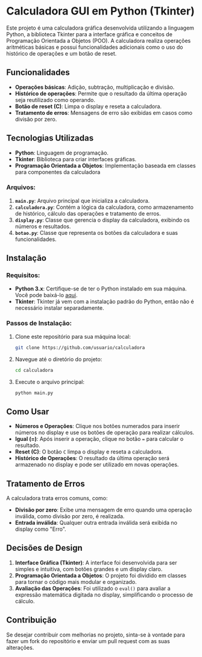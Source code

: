 # Calculadora GUI em Python (Tkinter)

Este projeto é uma calculadora gráfica desenvolvida utilizando a linguagem Python, a biblioteca Tkinter para a interface gráfica e conceitos de Programação Orientada a Objetos (POO). A calculadora realiza operações aritméticas básicas e possui funcionalidades adicionais como o uso do histórico de operações e um botão de reset.

## Funcionalidades

- **Operações básicas**: Adição, subtração, multiplicação e divisão.
- **Histórico de operações**: Permite que o resultado da última operação seja reutilizado como operando.
- **Botão de reset (C)**: Limpa o display e reseta a calculadora.
- **Tratamento de erros**: Mensagens de erro são exibidas em casos como divisão por zero.

## Tecnologias Utilizadas

- **Python**: Linguagem de programação.
- **Tkinter**: Biblioteca para criar interfaces gráficas.
- **Programação Orientada a Objetos**: Implementação baseada em classes para componentes da calculadora


### Arquivos:
1. **`main.py`**: Arquivo principal que inicializa a calculadora.
2. **`calculadora.py`**: Contém a lógica da calculadora, como armazenamento de histórico, cálculo das operações e tratamento de erros.
3. **`display.py`**: Classe que gerencia o display da calculadora, exibindo os números e resultados.
4. **`botao.py`**: Classe que representa os botões da calculadora e suas funcionalidades.

## Instalação

### Requisitos:
- **Python 3.x**: Certifique-se de ter o Python instalado em sua máquina. Você pode baixá-lo [aqui](https://www.python.org/downloads/).
- **Tkinter**: Tkinter já vem com a instalação padrão do Python, então não é necessário instalar separadamente.

### Passos de Instalação:

1. Clone este repositório para sua máquina local:
    ```bash
    git clone https://github.com/usuario/calculadora
    ```

2. Navegue até o diretório do projeto:
    ```bash
    cd calculadora
    ```

3. Execute o arquivo principal:
    ```bash
    python main.py
    ```

## Como Usar

- **Números e Operações**: Clique nos botões numerados para inserir números no display e use os botões de operação para realizar cálculos.
- **Igual (=)**: Após inserir a operação, clique no botão `=` para calcular o resultado.
- **Reset (C)**: O botão `C` limpa o display e reseta a calculadora.
- **Histórico de Operações**: O resultado da última operação será armazenado no display e pode ser utilizado em novas operações.

## Tratamento de Erros

A calculadora trata erros comuns, como:
- **Divisão por zero**: Exibe uma mensagem de erro quando uma operação inválida, como divisão por zero, é realizada.
- **Entrada inválida**: Qualquer outra entrada inválida será exibida no display como "Erro".

## Decisões de Design

1. **Interface Gráfica (Tkinter)**: A interface foi desenvolvida para ser simples e intuitiva, com botões grandes e um display claro.
2. **Programação Orientada a Objetos**: O projeto foi dividido em classes para tornar o código mais modular e organizado.
3. **Avaliação das Operações**: Foi utilizado o `eval()` para avaliar a expressão matemática digitada no display, simplificando o processo de cálculo.

## Contribuição

Se desejar contribuir com melhorias no projeto, sinta-se à vontade para fazer um fork do repositório e enviar um pull request com as suas alterações.
